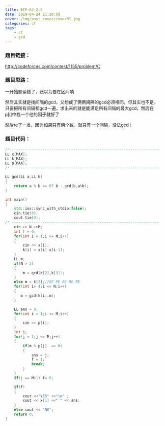 ```yaml
---
title: ECF-63-2-C
date: 2019-04-24 21:20:08
cover: /img/post_cover/cover31.jpg
categories: cf
tags: 
    - cf	
    - gcd
---
```


### 题目链接：

[<http://codeforces.com/contest/1155/problem/C>](http://codeforces.com/contest/1155/problem/C)

### 题目思路：

一开始题读错了，还以为要在区间响

然后其实就是找间隔的gcd，又想成了俩俩间隔的gcd必须相同，但其实也不是，只要把所有间隔都gcd一遍，求出来的就是能满足所有间隔的最大gcd，然后在p[i]中找一个他的因子就好了

然后re了一发，因为如果只有俩个数，就只有一个间隔，没法gcd！

### 题目代码：

```cpp
/*-------------------------------------------------------------------------------------------*/
LL x[MAX];
LL k[MAX];
LL p[MAX];
/* ------------------------------------------------------------------------------------------*/

LL gcd(LL a,LL b)
{
    return a % b == 0? b : gcd(b,a%b);
}

int main()
{
    std::ios::sync_with_stdio(false);
    cin.tie(0);
    cout.tie(0);
/* --------------------------------------------------------------------------------------*/
    cin >> N >>M;
    int f = 0;
    for(int i = 1;i <= N;i++)
    {
        cin >> x[i];
        k[i] = x[i]-x[i-1];
    }
    LL m;
    if(N > 2)
    {
        m = gcd(k[2],k[3]);
    }
    else m = k[2];//RE RE RE RE RE
    for(int i= 4;i <= N;i++)
    {
       m = gcd(k[i],m);
    }

    LL ans = 0;
    for(int i = 1;i <= M;i++)
    {
        cin >> p[i];
    }
    int j;
    for(j = 1;j <= M;j++)
    {
        if(m % p[j]  == 0)
        {
            ans = j;
            f = 1;
            break;
        }
    }
    if(j == M+1) f= 0;

    if(f)
    {
        cout <<"YES" <<"\n" ;
        cout << x[1] <<" " << ans;
    }
    else cout << "NO";
    return 0;
}
```


